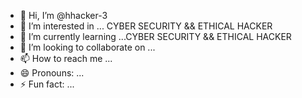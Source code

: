 - 👋 Hi, I’m @hhacker-3
- 👀 I’m interested in ... CYBER SECURITY && ETHICAL HACKER
- 🌱 I’m currently learning ...CYBER SECURITY && ETHICAL HACKER
- 💞️ I’m looking to collaborate on ...
- 📫 How to reach me ...
- 😄 Pronouns: ...
- ⚡ Fun fact: ...

<!---
hhacker-3/hhacker-3 is a ✨ special ✨ repository because its `README.md` (this file) appears on your GitHub profile.
You can click the Preview link to take a look at your changes.
--->
